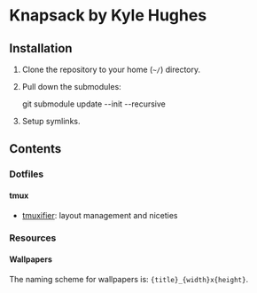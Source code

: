 # Knapsack by Kyle Hughes

## Installation

1. Clone the repository to your home (`~/`) directory.
2. Pull down the submodules:

    git submodule update --init --recursive
				
3. Setup symlinks.

## Contents

### Dotfiles 

#### tmux

- [tmuxifier][dotfiles_tmuxifier]: layout management and niceties

[dotfiles_tmuxifier]: https://github.com/jimeh/tmuxifier

### Resources

#### Wallpapers

The naming scheme for wallpapers is: `{title}_{width}x{height}`.

